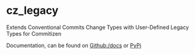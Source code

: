 # cz_legacy

Extends Conventional Commits Change Types with User-Defined Legacy Types for Commitizen

Documentation, can be found on [Github:/docs](./docs) or [PyPi](https://pypi.org/project/cz_legacy/)

